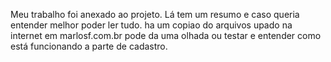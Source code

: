 Meu trabalho foi anexado ao projeto. Lá tem um resumo e caso queria entender melhor poder ler tudo.
ha um copiao do arquivos upado na internet em marlosf.com.br 
pode da uma olhada ou testar e entender como está funcionando a parte de cadastro.

